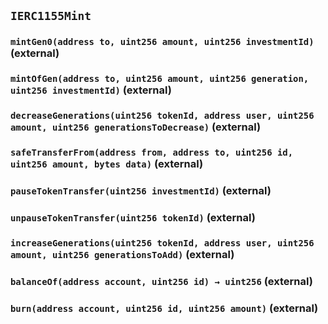 ## `IERC1155Mint`






### `mintGen0(address to, uint256 amount, uint256 investmentId)` (external)





### `mintOfGen(address to, uint256 amount, uint256 generation, uint256 investmentId)` (external)





### `decreaseGenerations(uint256 tokenId, address user, uint256 amount, uint256 generationsToDecrease)` (external)





### `safeTransferFrom(address from, address to, uint256 id, uint256 amount, bytes data)` (external)





### `pauseTokenTransfer(uint256 investmentId)` (external)





### `unpauseTokenTransfer(uint256 tokenId)` (external)





### `increaseGenerations(uint256 tokenId, address user, uint256 amount, uint256 generationsToAdd)` (external)





### `balanceOf(address account, uint256 id) → uint256` (external)





### `burn(address account, uint256 id, uint256 amount)` (external)






